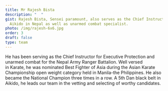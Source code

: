 ```yaml
---
title: Mr Rajesh Bista
description: "  "
gist: Rajesh Bista, Sensei paramount, also serves as the Chief Instructor in
  Aikido in Nepal as well as unarmed combat specialist.
photo: /img/rajesh-6x6.jpg
order: 3
draft: false
type: team
---
```

He has been serving as the Chief Instructor for Executive Protection and unarmed combat for the Nepal Army Ranger Battalion. Well versed in Karate, he was nominated Best Fighter of Asia during the Asian Karate Championship open weight category held in Manila-the Philippines. He also became the National Champion three times in a row. A 5th Dan black belt in Aikido, he leads our team in the vetting and selecting of worthy candidates.